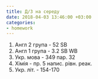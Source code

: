 ```yaml
---
title: Д/З на середу
date: 2018-04-03 13:46:00 +03:00
categories:
- homework
---
```


1. Англ 2 група - 52 SB
2. Англ 1 група - 3.2 SB WB
3. Укр. мова - 349 пар. 32
4. Хімія - пр. 5 напис. рівн. реак.
5. Укр. літ. - 154-170 